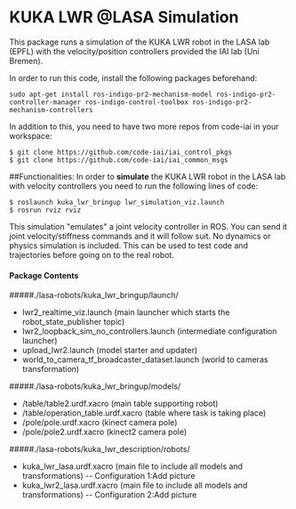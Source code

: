 # KUKA LWR @LASA Simulation 
This package runs a simulation of the KUKA LWR robot in the LASA lab (EPFL) with the velocity/position controllers provided the IAI lab (Uni Bremen).

In order to run this code, install the following packages beforehand:
 
```
sudo apt-get install ros-indigo-pr2-mechanism-model ros-indigo-pr2-controller-manager ros-indigo-control-toolbox ros-indigo-pr2-mechanism-controllers
```

In addition to this, you need to have two more repos from code-iai in your workspace:

```
$ git clone https://github.com/code-iai/iai_control_pkgs
$ git clone https://github.com/code-iai/iai_common_msgs
```

##Functionalities:
In order to **simulate** the KUKA LWR robot in the LASA lab with velocity controllers you need to run the following lines of code:

```
$ roslaunch kuka_lwr_bringup lwr_simulation_viz.launch
$ rosrun rviz rviz
```

This simulation "emulates" a joint velocity controller in ROS. You can send it joint velocity/stiffness commands and it will follow suit. No dynamics or physics simulation is included. This can be used to test code and trajectories before going on to the real robot.




#### Package Contents

#####./lasa-robots/kuka_lwr_bringup/launch/  
- lwr2_realtime_viz.launch (main launcher which starts the robot_state_publisher topic)
- lwr2_loopback_sim_no_controllers.launch (intermediate configuration launcher)
- upload_lwr2.launch (model starter and updater)
- world_to_camera_tf_broadcaster_dataset.launch (world to cameras transformation)

#####./lasa-robots/kuka_lwr_bringup/models/  
- /table/table2.urdf.xacro (main table supporting robot)
- /table/operation_table.urdf.xacro (table where task is taking place)
- /pole/pole.urdf.xacro (kinect camera pole)
- /pole/pole2.urdf.xacro (kinect2 camera pole)

#####./lasa-robots/kuka_lwr_description/robots/  
- kuka_lwr_lasa.urdf.xacro (main file to include all models and transformations) -- Configuration 1:Add picture
- kuka_lwr2_lasa.urdf.xacro (main file to include all models and transformations) -- Configuration 2:Add picture
